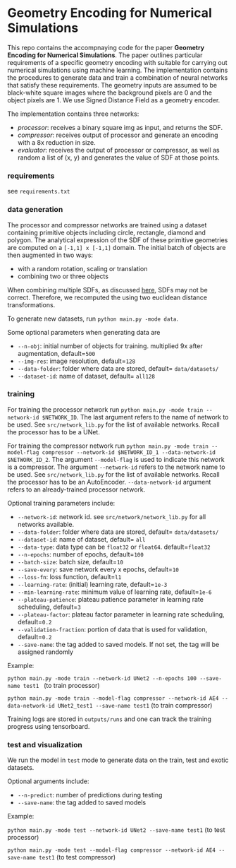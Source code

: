# Geometry Encoding for Numerical Simulations

This repo contains the accompnaying code for the paper **Geometry Encoding for Numerical Simulations**. The paper outlines 
  particular requirements of a specific geometry encoding with suitable for carrying out numerical simulations 
  using machine learning. The implementation contains the procedures to generate data and train a combination of 
  neural networks that satisfy these requirements. The geometry inputs are assumed to be black-white square images 
  where the background pixels are 0 and the object pixels are 1. We use Signed Distance Field as a geometry encoder. 
  
  The implementation contains three networks: 
  - *processor*: receives a binary square img as input, and returns the SDF. 
  - *compressor*: receives output of processor and generate an encoding with a 8x reduction in size.
  - *evaluator*: receives the output of processor or compressor, as well as random a list of (x, y) and generates
               the value of SDF at those points.  

### requirements
see `requirements.txt`

### data generation  
 The processor and compressor networks are trained using a dataset containing primitive objects including circle, 
 rectangle, diamond and polygon. The analytical expression of the SDF of these primitive geometries are 
 computed on a `[-1,1] x [-1,1]` domain. The initial batch of objects are then augmented in two ways:
  - with a random rotation, scaling or translation
  - combining two or three objects 
 
 When combining multiple SDFs, as discussed [here](https://www.iquilezles.org/www/articles/interiordistance/interiordistance.html), 
 SDFs may not be correct. Therefore, we recomputed the using two euclidean distance transformations. 

 To generate new datasets, run `python main.py -mode data`. 
 
 Some optional parameters when generating data are
 - `--n-obj`: initial number of objects for training. multiplied 9x after augmentation, default=`500`
 - `--img-res`: image resolution, default=`128`
 - `--data-folder`: folder where data are stored, default= `data/datasets/`
 - `--dataset-id`: name of dataset, default= `all128`
 
### training 
For training the processor network run `python main.py -mode train --network-id $NETWORK_ID`. 
The last argument refers to the name of network to be used. See `src/network_lib.py` for the list of available networks.
Recall the processor has to be a UNet.

For training the compressor network run 
`python main.py -mode train --model-flag compressor --network-id $NETWORK_ID_1 --data-network-id $NETWORK_ID_2`.
The argument `--model-flag` is used to indicate this network is a compressor. The argument `--network-id` refers to 
the network name to be used. See `src/network_lib.py` for the list of available networks. Recall the processor 
has to be an AutoEncoder. `--data-network-id` argument refers to an already-trained processor network.  
 
Optional training parameters include:
 - `--network-id`: network id. see `src/network/network_lib.py` for all networks available.
 - `--data-folder`: folder where data are stored, default= `data/datasets/`
 - `--dataset-id`: name of dataset, default= `all`
 - `--data-type`: data type can be `float32` or `float64`. default=`float32`
 - `--n-epochs`: number of epochs, default=`100`
 - `--batch-size`: batch size, default=`10`
 - `--save-every`: save network every x epochs, default=`10`
 - `--loss-fn`: loss function, default=`l1`
 - `--learning-rate`: (initial) learning rate, default=`1e-3`
 - `--min-learning-rate`: minimum value of learning rate, default=`1e-6` 
 - `--plateau-patience`: plateau patience parameter in learning rate scheduling, default=`3`
 - `--plateau-factor`: plateau factor parameter in learning rate scheduling, default=`0.2`
 - `--validation-fraction`: portion of data that is used for validation, default=`0.2`
 - `--save-name`: the tag added to saved models. If not set, the tag will be assigned randomly

Example:

`python main.py -mode train --network-id UNet2 --n-epochs 100 --save-name test1 ` (to train processor)

`python main.py -mode train --model-flag compressor --network-id AE4 --data-network-id UNet2_test1 --save-name test1` (to train compressor)

Training logs are stored in `outputs/runs` and one can track the training progress using tensorboard.
### test and visualization
We run the model in `test` mode to  generate data on the train, test and exotic datasets.

Optional arguments include:
- `--n-predict`: number of predictions during testing
- `--save-name`: the tag added to saved models

Example:

`python main.py -mode test --network-id UNet2 --save-name test1` (to test processor)

`python main.py -mode test --model-flag compressor --network-id AE4 --save-name test1` (to test compressor)